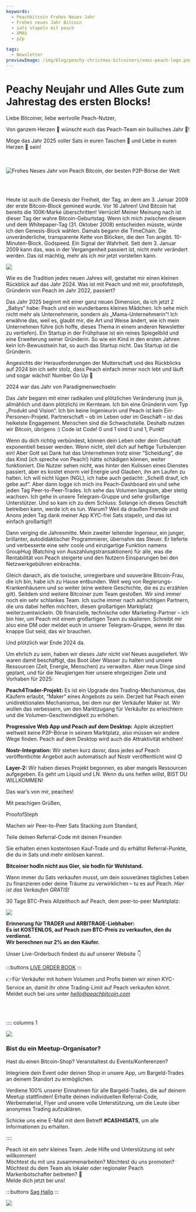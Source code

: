 ```yaml
---
keywords:
  - Peachbitcoin Frohes Neues Jahr
  - Frohes neues Jahr Bitcoin
  - sats stapeln mit peach
  - XMAS
  - p2p

tags:
  - Newsletter
previewImage: /img/blog/peachy-christmas-bitcoiners/xmas-peach-logo.png
---
```


# Peachy Neujahr und Alles Gute zum Jahrestag des ersten Blocks!


Liebe Bitcoiner, liebe wertvolle Peach-Nutzer,

Von ganzem Herzen 🧡 wünscht euch das Peach-Team ein bullisches Jahr 🐃!

Möge das Jahr 2025 voller Sats in euren Taschen 🌽 und Liebe in euren Herzen 💜 sein!

<br><br>
<img src="/img/blog/Peachy-New-Year/happynewyear.gif" alt="Frohes Neues Jahr von Peach Bitcoin, der besten P2P-Börse der Welt" style="display: block; margin: auto;">

<br><br>

Heute ist auch die Genesis der Freiheit, der Tag, an dem am 3. Januar 2009 der erste Bitcoin-Block gemined wurde. Vor 16 Jahren! Und Bitcoin hat bereits die 100K-Marke überschritten! Verrückt! Meiner Meinung nach ist dieser Tag der wahre Bitcoin-Geburtstag. Wenn ich mich zwischen diesem und dem Whitepaper-Tag (31. Oktober 2008) entscheiden müsste, würde ich den Genesis-Block wählen. Damals begann die TimeChain. Die unveränderliche, transparente Kette von Blöcken, die den Ton angibt. 10-Minuten-Block. Godspeed. Ein Signal der Wahrheit. Seit dem 3. Januar 2009 kann das, was in der Vergangenheit passiert ist, nicht mehr verändert werden. Das ist mächtig, mehr als ich mir jetzt vorstellen kann.

![](/img/blog/Peachy-New-Year/thetimesbitcoin.png)

Wie es die Tradition jedes neuen Jahres will, gestattet mir einen kleinen Rückblick auf das Jahr 2024. Was ist mit Peach und mit mir, proofofsteph, Gründerin von Peach im Jahr 2022, passiert?

Das Jahr 2025 beginnt mit einer ganz neuen Dimension, da ich jetzt 2 „Babys“ habe: Peach und ein wunderbares kleines Mädchen. Ich sehe mich nicht mehr als Unternehmerin, sondern als „Mama-Unternehmerin“! Ich erwähne das, weil es, glaubt mir, die Art und Weise ändert, wie ich mein Unternehmen führe (ich hoffe, dieses Thema in einem anderen Newsletter zu vertiefen). Ein Startup in der Frühphase ist ein reines Spiegelbild und eine Erweiterung seiner Gründerin. So wie ein Kind in den ersten Jahren kein Ich-Bewusstsein hat, so auch das Startup nicht. Das Startup ist die Gründerin.

Angesichts der Herausforderungen der Mutterschaft und des Rückblicks auf 2024 bin ich sehr stolz, dass Peach einfach immer noch lebt und läuft und sogar wächst! Number Go Up 🚀

2024 war das Jahr von Paradigmenwechseln:

Das Jahr begann mit einer radikalen und plötzlichen Veränderung (nun ja, allmählich und dann plötzlich) im Kernteam. Ich bin eine Gründerin vom Typ „Produkt und Vision“. Ich bin keine Ingenieurin und Peach ist kein Ein-Personen-Projekt. Partnerschaft – ob im Leben oder im Geschäft – ist das heikelste Engagement. Menschen sind die Schwachstelle. Deshalb nutzen wir Bitcoin, übrigens :) Code ist Code! 0 und 1 sind 0 und 1, Punkt!

Wenn du dich richtig verbündest, können dein Leben oder dein Geschäft exponentiell besser werden. Wenn nicht, stell dich auf heftige Turbulenzen ein! Aber Gott sei Dank hat das Unternehmen trotz einer “Scheidung”, die das Kind (ich spreche von Peach!) hätte schädigen können, weiter funktioniert. Die Nutzer sehen nicht, was hinter den Kulissen eines Dienstes passiert, aber es kostet enorm viel Energie und Glauben, ihn am Laufen zu halten. Ich will nicht lügen (NGL), ich habe auch gedacht: „Scheiß drauf, ich gebe auf“. Aber dann logge ich mich ins Peach-Dashboard ein und sehe jeden Tag Peer-to-Peer-Trades. Ich sehe das Volumen langsam, aber stetig wachsen. Ich gehe in unsere Telegram-Gruppe und sehe großartige Unterstützer. Und so kam ich zu dem Schluss: Solange ich dieses Geschäft betreiben kann, werde ich es tun. Warum? Weil da draußen Fremde und Anons jeden Tag dank meiner App KYC-frei Sats stapeln, und das ist einfach großartig!!!

Dann verging die Jahresmitte. Mein zweiter leitender Ingenieur, ein junger, brillanter, autodidaktischer Programmierer, übernahm das Steuer. Er lieferte und verbesserte eine sehr coole und einzigartige Funktion namens GroupHug (Batching von Auszahlungstransaktionen) für alle, was die Rentabilität von Peach steigerte und den Nutzern Einsparungen bei den Netzwerkgebühren einbrachte.

Gleich danach, als die toxische, unregierbare und souveräne Bitcoin-Frau, die ich bin, habe ich zu Hause entbunden. Weit weg von Regierungs-Krankenhäusern und so weiter (eine weitere Geschichte, die es zu erzählen gilt). Seitdem sind weitere Bitcoiner zum Team gestoßen. Wir sind immer noch ein sehr schlankes Team. Ich suche immer nach aufrichtigen Partnern, die uns dabei helfen möchten, diesen großartigen Marktplatz weiterzuentwickeln. Ob finanzielle, technische oder Marketing-Partner – ich bin hier, um Peach mit einem großartigen Team zu skalieren. Schreibt mir also eine DM oder meldet euch in unserer Telegram-Gruppe, wenn ihr das knappe Gut seid, das wir brauchen.

Und plötzlich war Ende 2024 da.

Um ehrlich zu sein, haben wir dieses Jahr nicht viel Neues ausgeliefert. Wir waren damit beschäftigt, das Boot über Wasser zu halten und unsere Ressourcen (Zeit, Energie, Menschen) zu verwalten. Aber neue Dinge sind geplant, und für die Neugierigen hier unsere ehrgeizigen Ziele und Vorhaben für 2025:

**Peach4Trader-Projekt:** Es ist ein Upgrade des Trading-Mechanismus, das Käufern erlaubt, “Maker” eines Angebots zu sein. Derzeit hat Peach einen unidirektionalen Mechanismus, bei dem nur der Verkäufer Maker ist. Wir wollen das verbessern, um den Marktzugang für Verkäufer zu erleichtern und die Volumen-Geschwindigkeit zu erhöhen.<br>

**Progressive Web App und Peach auf dem Desktop:** Apple akzeptiert weltweit keine P2P-Börse in seinem Marktplatz, also müssen wir andere Wege finden. Peach auf dem Desktop wird auch die Attraktivität erhöhen!<br>

**Nostr-Integration:** Wir stehen kurz davor, dass jedes auf Peach veröffentlichte Angebot auch automatisch auf Nostr veröffentlicht wird 😊<br>

**Layer-2:** Wir haben dieses Projekt begonnen, es aber mangels Ressourcen aufgegeben. Es geht um Liquid und LN. Wenn du uns helfen willst, BIST DU WILLKOMMEN!<br>

Das war’s von mir, peaches!

Mit peachigen Grüßen,

ProofofSteph

Machen wir Peer-to-Peer Sats Stacking zum Standard,

Teile deinen Referral-Code mit deinen Freunden

Sie erhalten einen kostenlosen Kauf-Trade und du erhältst Referral-Punkte, die du in Sats und mehr einlösen kannst.

**Bitcoiner hodln nicht aus Gier,**
**sie hodln für Wohlstand.**

Wann immer du Sats verkaufen musst, um dein souveränes tägliches Leben zu finanzieren oder deine Träume zu verwirklichen – tu es auf Peach. *Hier ist das Verkaufen GRATIS!*

30 Tage BTC-Preis Allzeithoch auf Peach, dem peer-to-peer Marktplatz:

![](/img/blog/Peachy-New-Year/alltimehigh.png)

**Erinnerung für TRADER und ARBITRAGE-Liebhaber:**  
**Es ist KOSTENLOS, auf Peach zum BTC-Preis zu verkaufen, den du verdienst.**  
**Wir berechnen nur 2% an den Käufer.**

Unser Live-Orderbuch findest du auf unserer Website 👇

:::buttons
[LIVE ORDER BOOK](../../kycfree-orderbook/)
:::

👉Für Verkäufer mit hohem Volumen und Profis bieten wir einen KYC-Service an, damit ihr ohne Trading-Limit auf Peach verkaufen könnt.  
Meldet euch bei uns unter [*hello@peachbitcoin.com*](mailto:hello@peachbitcoin.com)

<br><br>

:::: columns 1

![](/img/blog/Peachy-New-Year/meetupeach.png)

<div>
        <h3>Bist du ein Meetup-Organisator?</h3>
        Hast du einen Bitcoin-Shop?
        Veranstaltest du Events/Konferenzen?

Integriere dein Event oder deinen Shop in unsere App, um Bargeld-Trades an deinem Standort zu ermöglichen.

Verdiene 100% unserer Einnahmen für alle Bargeld-Trades, die auf deinem Meetup stattfinden!
Erhalte deinen individuellen Referral-Code, Werbematerial, Flyer und unsere volle Unterstützung, um die Leute über anonymes Trading aufzuklären.

Schicke uns eine E-Mail mit dem Betreff **#CASH4SATS**, um alle Informationen zu erhalten.
</div>
::::

Peach ist ein sehr kleines Team. Jede Hilfe und Unterstützung ist sehr willkommen!  
Möchtest du mit uns zusammenarbeiten? Möchtest du uns promoten?  
Möchtest du dem Team als lokaler oder regionaler Peach Markenbotschafter beitreten? 👀  
Melde dich jetzt bei uns!

:::buttons
[Sag Hallo](mailto:hello@peachbitcoin.com)
:::

![](/img/blog/Peachy-New-Year/p2peach.png)
